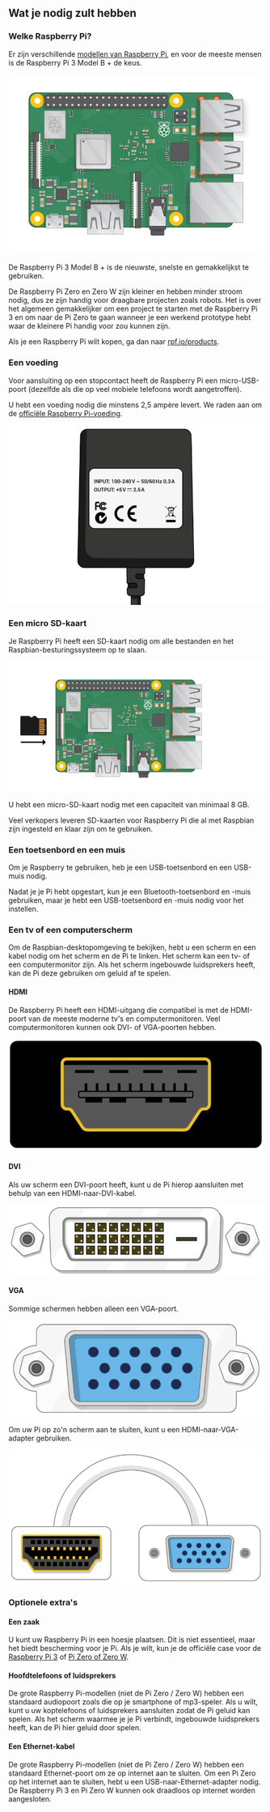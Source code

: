 ## Wat je nodig zult hebben

### Welke Raspberry Pi?

Er zijn verschillende [modellen van Raspberry Pi](https://www.raspberrypi.org/products/), en voor de meeste mensen is de Raspberry Pi 3 Model B + de keus.

![Raspberry Pi 3](images/raspberry-pi.png)

De Raspberry Pi 3 Model B + is de nieuwste, snelste en gemakkelijkst te gebruiken.

De Raspberry Pi Zero en Zero W zijn kleiner en hebben minder stroom nodig, dus ze zijn handig voor draagbare projecten zoals robots. Het is over het algemeen gemakkelijker om een ​​project te starten met de Raspberry Pi 3 en om naar de Pi Zero te gaan wanneer je een werkend prototype hebt waar de kleinere Pi handig voor zou kunnen zijn.

Als je een Raspberry Pi wilt kopen, ga dan naar [rpf.io/products](https://rpf.io/products).

### Een voeding

Voor aansluiting op een stopcontact heeft de Raspberry Pi een micro-USB-poort (dezelfde als die op veel mobiele telefoons wordt aangetroffen).

U hebt een voeding nodig die minstens 2,5 ampère levert. We raden aan om de [officiële Raspberry Pi-voeding](https://www.raspberrypi.org/products/raspberry-pi-universal-power-supply/).

![stroomvoorziening](images/powersupply.png)

### Een micro SD-kaart

Je Raspberry Pi heeft een SD-kaart nodig om alle bestanden en het Raspbian-besturingssysteem op te slaan.

![SD-kaart](images/pi-sd.png)

U hebt een micro-SD-kaart nodig met een capaciteit van minimaal 8 GB.

Veel verkopers leveren SD-kaarten voor Raspberry Pi die al met Raspbian zijn ingesteld en klaar zijn om te gebruiken.

### Een toetsenbord en een muis

Om je Raspberry te gebruiken, heb je een USB-toetsenbord en een USB-muis nodig.

Nadat je je Pi hebt opgestart, kun je een Bluetooth-toetsenbord en -muis gebruiken, maar je hebt een USB-toetsenbord en -muis nodig voor het instellen.

### Een tv of een computerscherm

Om de Raspbian-desktopomgeving te bekijken, hebt u een scherm en een kabel nodig om het scherm en de Pi te linken. Het scherm kan een tv- of een computermonitor zijn. Als het scherm ingebouwde luidsprekers heeft, kan de Pi deze gebruiken om geluid af te spelen.

#### HDMI

De Raspberry Pi heeft een HDMI-uitgang die compatibel is met de HDMI-poort van de meeste moderne tv's en computermonitoren. Veel computermonitoren kunnen ook DVI- of VGA-poorten hebben.

![HDMI-poort](images/hdmi-port.png)

#### DVI

Als uw scherm een ​​DVI-poort heeft, kunt u de Pi hierop aansluiten met behulp van een HDMI-naar-DVI-kabel.

![DVI-poort](images/dvi-port.png)

#### VGA

Sommige schermen hebben alleen een VGA-poort.

![vga-poort](images/vga-port.png)

Om uw Pi op zo'n scherm aan te sluiten, kunt u een HDMI-naar-VGA-adapter gebruiken.

![HDMI naar VGA-adapterpoort](images/hdmi-vga-adapter.png)

### Optionele extra's

#### Een zaak

U kunt uw Raspberry Pi in een hoesje plaatsen. Dit is niet essentieel, maar het biedt bescherming voor je Pi. Als je wilt, kun je de officiële case voor de [Raspberry Pi 3](https://www.raspberrypi.org/products/raspberry-pi-3-case/) of [Pi Zero of Zero W](https://www.raspberrypi.org/products/raspberry-pi-zero-case/).

#### Hoofdtelefoons of luidsprekers

De grote Raspberry Pi-modellen (niet de Pi Zero / Zero W) hebben een standaard audiopoort zoals die op je smartphone of mp3-speler. Als u wilt, kunt u uw koptelefoons of luidsprekers aansluiten zodat de Pi geluid kan spelen. Als het scherm waarmee je je Pi verbindt, ingebouwde luidsprekers heeft, kan de Pi hier geluid door spelen.

#### Een Ethernet-kabel

De grote Raspberry Pi-modellen (niet de Pi Zero / Zero W) hebben een standaard Ethernet-poort om ze op internet aan te sluiten. Om een ​​Pi Zero op het internet aan te sluiten, hebt u een USB-naar-Ethernet-adapter nodig. De Raspberry Pi 3 en Pi Zero W kunnen ook draadloos op internet worden aangesloten.